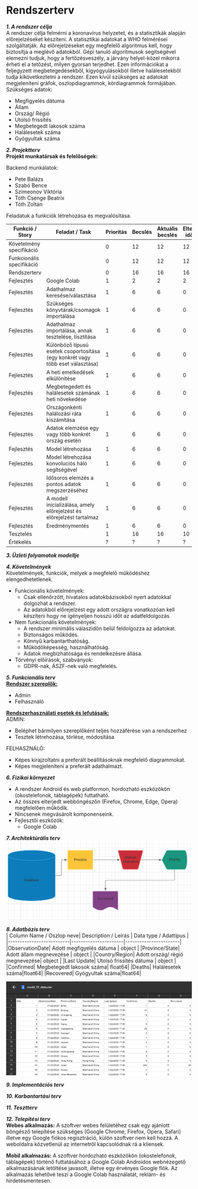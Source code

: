 # Rendszerterv

***1. A rendszer célja***<br>
A rendszer célja felmérni a koronavírus helyzetet, és a statisztikák alapján előrejelzéseket készíteni. A statisztikai adatokat a WHO felmérései szolgáltatják. Az előrejelzéseket egy megfelelő algoritmus kell, hogy biztosítja a meglévő adatokból. Gépi tanuló algoritmusok segítségével elemezni tudjuk, hogy a fertőzésveszély, a járvány helyel-közel mikorra érheti el a tetőzést, milyen gyorsan terjedhet. Ezen információkat a feljegyzett megbetegedésekből, kigyógyulásokból illetve halálesetekből tudja kikövetkeztetni a rendszer. Ezen kívül szükséges az adatokat megjeleníteni gráfok, oszlopdiagrammok, kördiagrammok formájában.  
Szükséges adatok: 
- Megfigyelés dátuma
- Állam
- Ország/ Régió
- Utolsó frissítés
- Megbetegedt lakosok száma
- Halálesetek száma
- Gyógyultak száma

***2. Projektterv***<br>
**Projekt munkatársak és felelőségek:**

Backend munkálatok: 
- Pete Balázs
- Szabó Bence
- Szimeonov Viktória
- Tóth Csenge Beatrix
- Tóth Zoltán

Feladatuk a funkciók létrehozása és megvalósítása.

| Funkció / Story | Feladat / Task | Prioritás | Becslés | Aktuális becslés | Eltelt idő | Hátralévő idő |
|-----------------|----------------|-----------|---------|------------------|------------|---------------|
| Követelmény specifikáció | | 0 | 12 | 12 | 12 | 0 |
| Funkcionális specifikáció | | 0 | 12 | 12 | 12 | 0 |
| Rendszerterv | | 0 | 16 | 16 | 16 | 0 |
| Fejlesztés | Google Colab | 1 | 2 | 2 | 2 | 0 |
| Fejlesztés | Adathalmaz keresése/választása | 1 | 6 | 6 | 0 | 0 |
| Fejlesztés | Szükséges könyvtárak/csomagok importálása | 1 | 6 | 6 | 0 | 0 |
| Fejlesztés | Adathalmaz importálása, annak tesztelése, tisztítása | 1 | 6 | 6 | 0 | 0 |
| Fejlesztés | Különböző típusú esetek csoportosítása (egy konkrét vagy több eset választása) | 1 | 6 | 6 | 0 | 0 |
| Fejlesztés | A heti emelkedések elkülönítése | 1 | 6 | 6 | 0 | 0 |
| Fejlesztés | Megbetegedett és halálesetek számának heti növekedése | 1 | 6 | 6 | 0 | 0 |
| Fejlesztés | Országonkénti halálozási ráta kiszámítása | 1 | 6 | 6 | 0 | 0 |
| Fejlesztés | Adatok elemzése egy vagy több konkrét ország esetén | 1 | 6 | 6 | 0 | 0 |
| Fejlesztés | Model létrehozása | 1 | 6 | 6 | 0 | 0 |
| Fejlesztés | Model létrehozása konvoluciós háló segítségével | 1 | 6 | 6 | 0 | 0 |
| Fejlesztés | Idősoros elemzés a pontos adatok megszerzéséhez | 1 | 6 | 6 | 0 | 0 |
| Fejlesztés | A modell inicializálása, amely előrejelzést és előrejelzést tartalmaz | 1 | 6 | 6 | 0 | 0 |
| Fejlesztés | Eredménymentés | 1 | 6 | 6 | 0 | 0 |
| Tesztelés | | 1 | 16 | 16 | 10 | 6 |
| Értékelés | | ? | ? | ? | ? | ? |

***3. Üzleti folyamatok modellje***<br>

***4. Követelmények***<br>
Követelmények, funkciók, melyek a megfelelő működéshez elengedhetetlenek.
- Funkcionális követelmények:
  - Csak ellenőrzött, hivatalos adatokbázisokból nyert adatokkal dolgozhat a rendszer.
  - Az adatokból előrejelzést egy adott országra vonatkozóan kell készíteni hogy ne igényeljen hosszú időt az adatfeldolgozás
- Nem funkcionális követelmények:
  - A rendszer minimális válaszidőn belül feldolgozza az adatokat.
  - Biztonságos működés.
  - Könnyű karbantarthatóság.
  - Működőképesség, használhatóság.
  - Adatok megbízhatósága és rendelkezésre állása.
- Törvényi előírások, szabványok:
  - GDPR-nak, ÁSZF-nek való megfelelés.

***5. Funkcionális terv***<br>
**<ins>Rendszer szereplők:<ins>**
- Admin
- Felhasználó

**<ins>Rendszerhasználati esetek és lefutásaik:<ins>**<br>
ADMIN:
- Beléphet bármilyen szereplőként teljes hozzáférése van a rendszerhez
- Tesztek létrehozása, törlése, módosítása

FELHASZNÁLÓ:
- Képes kirajzoltatni a preferált beállításoknak megfelelő diagrammokat.
- Képes megjeleníteni a preferált adathalmazt.


***6. Fizikai környezet***<br>
  
- A rendszer Android és web platformon, hordozható eszközökön (okostelefonok, táblagépek) futtatható.
- Az összes elterjedt webböngészőn (Firefox, Chrome, Edge, Opera) megfelelően működik.
- Nincsenek megvásárolt komponenseink.
- Fejlesztői eszközök:
  - Google Colab

***7. Architektúrális terv***<br>
  ![uml_diagram](images/uml_diagram.png)

***8. Adatbázis terv***<br>
| Column Name / Oszlop neve| Description / Leírás | Data type / Adattípus | 
|--------------------------|----------------------|-----------------------|
|ObservationDate| Adott megfigyelés dátuma | object |
|Province/State| Adott állam megnevezése | object |
|Country/Region| Adott ország/ régió megnevezése| object |
|Last Update| Utolsó frissítés dátuma | object |
|Confirmed| Megbetegedt lakosok száma| float64|
|Deaths| Halálesetek száma|float64|
|Recovered| Gyógyultak száma|float64|

<img src="images/dataset.png" data-canonical-src=""/>

***9. Implementációs terv***<br>

***10. Karbantartási terv***<br>

***11. Tesztterv***<br>

***12. Telepítési terv***<br>
**Webes alkalmazás:**
    A szoftver webes felületéhez csak egy ajánlott böngésző telepítése szükséges (Google Chrome, Firefox, Opera, Safari) illetve egy Google fiókos regisztráció, külön szoftver nem kell hozzá. A weboldalra közvetlenül az internetről kapcsolódnak rá a kliensek.
    
**Mobil alkalmazás:**
    A szoftver hordozható eszközökön (okostelefonok, táblagépek) történő futtatásához a Google Colab Androidos webnézegető alkalmazásának letöltése javasolt, illetve egy érvényes Google fiók. Az alkalmazás lehetővé teszi a Google Colab használatát, reklám- és hirdetésmentesen.
